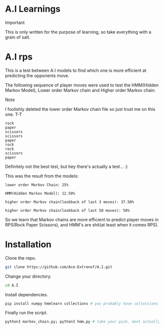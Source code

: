 # A.I Learnings
> [!IMPORTANT]
> This is only written for the purpose of learning, so take everything with a grain of salt.

# A.I rps
This is a test between A.I models to find which one is more efficient at predicting the opponents move.

The following sequence of player moves were used to test the HMM(Hidden Markov Model), Lower order Markov chain and Higher order Markov chain.

> [!NOTE]
> I foolishly deleted the lower order Markov chain file so just trust me on this one. T-T

```
rock
paper
scissors
scissors
paper
rock
rock
scissors
paper
```

Definitely not the best test, but hey there's actually a test... :)

This was the result from the models: 
```
lower order Markov Chain: 25%

HMM(Hidden Markov Model): 12.50%

higher order Markov chain(lookback of last 3 moves): 37.50%

higher order Markov chain(lookback of last 50 moves): 50%
```

So we learn that Markov chains are more efficient to predict player moves in RPS(Rock Paper Scissors), and HMM's are shit(at least when it comes RPS).

# Installation
Clone the repo.

```sh
git clone https://github.com/Ace-Extrenof/A.I.git
```

Change your directory.

```sh
cd A.I
```

Install dependencies.

```sh
pip install numpy hmmlearn collections # you probably have collections installed but it doesn't hurt to try anyway.
```

Finally run the script.

```sh
python3 markov_chain.py; python3 hmm.py # take your pick, dont actually run this command...
```
